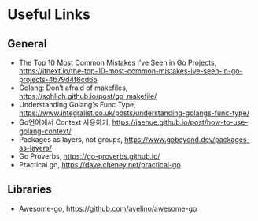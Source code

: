 # Useful Links

## General

- The Top 10 Most Common Mistakes I’ve Seen in Go Projects, <https://itnext.io/the-top-10-most-common-mistakes-ive-seen-in-go-projects-4b79d4f6cd65>
- Golang: Don’t afraid of makefiles, <https://sohlich.github.io/post/go_makefile/>
- Understanding Golang's Func Type, <https://www.integralist.co.uk/posts/understanding-golangs-func-type/>
- Go언어에서 Context 사용하기, <https://jaehue.github.io/post/how-to-use-golang-context/>
- Packages as layers, not groups, <https://www.gobeyond.dev/packages-as-layers/>
- Go Proverbs, <https://go-proverbs.github.io/>
- Practical go, <https://dave.cheney.net/practical-go>

## Libraries

- Awesome-go, <https://github.com/avelino/awesome-go>
